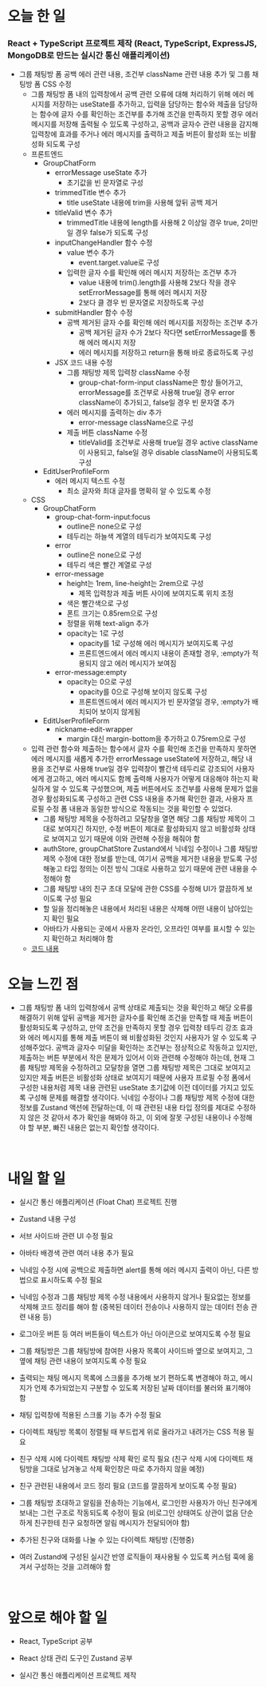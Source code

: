 # 오늘 한 일

### React + TypeScript 프로젝트 제작 (React, TypeScript, ExpressJS, MongoDB로 만드는 실시간 통신 애플리케이션)

- 그룹 채팅방 폼 공백 에러 관련 내용, 조건부 className 관련 내용 추가 및 그룹 채팅방 폼 CSS 수정
  - 그룹 채팅방 폼 내의 입력창에서 공백 관련 오류에 대해 처리하기 위해 에러 메시지를 저장하는 useState를 추가하고, 입력을 담당하는 함수와 제출을 담당하는 함수에 글자 수를 확인하는 조건부를 추가해 조건을 만족하지 못할 경우 에러 메시지를 저장해 출력될 수 있도록 구성하고, 공백과 글자수 관련 내용을 감지해 입력창에 효과를 주거나 에러 메시지를 출력하고 제출 버튼이 활성화 또는 비활성화 되도록 구성
  - 프론트엔드
    - GroupChatForm
      - errorMessage useState 추가
        - 초기값을 빈 문자열로 구성
      - trimmedTitle 변수 추가
        - title useState 내용에 trim을 사용해 앞뒤 공백 제거
      - titleValid 변수 추가
        - trimmedTitle 내용에 length를 사용해 2 이상일 경우 true, 2미만일 경우 false가 되도록 구성
      - inputChangeHandler 함수 수정
        - value 변수 추가
          - event.target.value로 구성
        - 입력한 글자 수를 확인해 에러 메시지 저장하는 조건부 추가
          - value 내용에 trim().length를 사용해 2보다 작을 경우 setErrorMessage를 통해 에러 메시지 저장
          - 2보다 클 경우 빈 문자열로 저장하도록 구성
      - submitHandler 함수 수정
        - 공백 제거된 글자 수를 확인해 에러 메시지를 저장하는 조건부 추가
          - 공백 제거된 글자 수가 2보다 작다면 setErrorMessage를 통해 에러 메시지 저장
          - 에러 메시지를 저장하고 return을 통해 바로 종료하도록 구성
      - JSX 코드 내용 수정
        - 그룹 채팅방 제목 입력창 className 수정
          - group-chat-form-input className은 항상 들어가고, errorMessage를 조건부로 사용해 true일 경우 error className이 추가되고, false일 경우 빈 문자열 추가
        - 에러 메시지를 출력하는 div 추가
          - error-message className으로 구성
        - 제출 버튼 className 수정
          - titleValid를 조건부로 사용해 true일 경우 active className이 사용되고, false일 경우 disable className이 사용되도록 구성
    - EditUserProfileForm
      - 에러 메시지 텍스트 수정
        - 최소 글자와 최대 글자를 명확히 알 수 있도록 수정
  - CSS
    - GroupChatForm
      - group-chat-form-input:focus
        - outline은 none으로 구성
        - 테두리는 하늘색 계열의 테두리가 보여지도록 구성
      - error
        - outline은 none으로 구성
        - 테두리 색은 빨간 계열로 구성
      - error-message
        - height는 1rem, line-height는 2rem으로 구성
          - 제목 입력창과 제출 버튼 사이에 보여지도록 위치 조정
        - 색은 빨간색으로 구성
        - 폰트 크기는 0.85rem으로 구성
        - 정렬을 위해 text-align 추가
        - opacity는 1로 구성
          - opacity를 1로 구성해 에러 메시지가 보여지도록 구성
          - 프론트엔드에서 에러 메시지 내용이 존재할 경우, :empty가 적용되지 않고 에러 메시지가 보여짐
      - error-message:empty
        - opacity는 0으로 구성
          - opacity를 0으로 구성해 보이지 않도록 구성
          - 프론트엔드에서 에러 메시지가 빈 문자열일 경우, :empty가 배치되어 보이지 않게됨
    - EditUserProfileForm
      - nickname-edit-wrapper
        - margin 대신 margin-bottom을 추가하고 0.75rem으로 구성
  - 입력 관련 함수와 제출하는 함수에서 글자 수를 확인해 조건을 만족하지 못하면 에러 메시지를 새롭게 추가한 errorMessage useState에 저장하고, 해당 내용을 조건부로 사용해 true일 경우 입력창이 빨간색 테두리로 강조되어 사용자에게 경고하고, 에러 메시지도 함께 출력해 사용자가 어떻게 대응해야 하는지 확실하게 알 수 있도록 구성했으며, 제출 버튼에서도 조건부를 사용해 문제가 없을 경우 활성화되도록 구성하고 관련 CSS 내용을 추가해 확인한 결과, 사용자 프로필 수정 폼 내용과 동일한 방식으로 작동되는 것을 확인할 수 있었다.
    - 그룹 채팅방 제목을 수정하려고 모달창을 열면 해당 그룹 채팅방 제목이 그대로 보여지긴 하지만, 수정 버튼이 제대로 활성화되지 않고 비활성화 상태로 보여지고 있기 때문에 이와 관련해 수정을 해줘야 함
    - authStore, groupChatStore Zustand에서 닉네임 수정이나 그룹 채팅방 제목 수정에 대한 정보를 받는데, 여기서 공백을 제거한 내용을 받도록 구성해놓고 타입 정의는 이전 방식 그대로 사용하고 있기 때문에 관련 내용을 수정해야 함
    - 그룹 채팅방 내의 친구 초대 모달에 관한 CSS를 수정해 UI가 깔끔하게 보이도록 구성 필요
    - 할 일을 정리해놓은 내용에서 처리된 내용은 삭제해 어떤 내용이 남아있는지 확인 필요
    - 아바타가 사용되는 곳에서 사용자 온라인, 오프라인 여부를 표시할 수 있는지 확인하고 처리해야 함
  - [코드 내용](https://github.com/jeongsangtae/float-chat/commit/d4f1fff1701b4dbdb2b9c6ce560c0f0ed34f161f)

# 오늘 느낀 점

- 그룹 채팅방 폼 내의 입력창에서 공백 상태로 제출되는 것을 확인하고 해당 오류를 해결하기 위해 앞뒤 공백을 제거한 글자수를 확인해 조건을 만족할 때 제출 버튼이 활성화되도록 구성하고, 만약 조건을 만족하지 못할 경우 입력창 테두리 강조 효과와 에러 메시지를 통해 제출 버튼이 왜 비활성화된 것인지 사용자가 알 수 있도록 구성해주었다. 공백과 글자수 미달을 확인하는 조건부는 정상적으로 작동하고 있지만, 제출하는 버튼 부분에서 작은 문제가 있어서 이와 관련해 수정해야 하는데, 현재 그룹 채팅방 제목을 수정하려고 모달창을 열면 그룹 채팅방 제목은 그대로 보여지고 있지만 제출 버튼은 비활성화 상태로 보여지기 때문에 사용자 프로필 수정 폼에서 구성한 내용처럼 제목 내용 관련된 useState 초기값에 이전 데이터를 가지고 있도록 구성해 문제를 해결할 생각이다. 닉네임 수정이나 그룹 채팅방 제목 수정에 대한 정보를 Zustand 액션에 전달하는데, 이 때 관련된 내용 타입 정의를 제대로 수정하지 않은 것 같아서 추가 확인을 해봐야 하고, 이 외에 잘못 구성된 내용이나 수정해야 할 부분, 빠진 내용은 없는지 확인할 생각이다.

<br />

# 내일 할 일

- 실시간 통신 애플리케이션 (Float Chat) 프로젝트 진행

- Zustand 내용 구성

- 서브 사이드바 관련 UI 수정 필요

- 아바타 배경색 관련 여러 내용 추가 필요

- 닉네임 수정 시에 공백으로 제출하면 alert를 통해 에러 메시지 출력이 아닌, 다른 방법으로 표시하도록 수정 필요

- 닉네임 수정과 그룹 채팅방 제목 수정 내용에서 사용하지 않거나 필요없는 정보를 삭제해 코드 정리를 해야 함 (중복된 데이터 전송이나 사용하지 않는 데이터 전송 관련 내용 등)

- 로그아웃 버튼 등 여러 버튼들이 텍스트가 아닌 아이콘으로 보여지도록 수정 필요

- 그룹 채팅방은 그룹 채팅방에 참여한 사용자 목록이 사이드바 옆으로 보여지고, 그 옆에 채팅 관련 내용이 보여지도록 수정 필요

- 출력되는 채팅 메시지 목록에 스크롤을 추가해 보기 편하도록 변경해야 하고, 메시지가 언제 추가되었는지 구분할 수 있도록 저장된 날짜 데이터를 불러와 표기해야 함

- 채팅 입력창에 적용된 스크롤 기능 추가 수정 필요

- 다이렉트 채팅방 목록이 정렬될 때 부드럽게 위로 올라가고 내려가는 CSS 적용 필요

- 친구 삭제 시에 다이렉트 채팅방 삭제 확인 로직 필요 (친구 삭제 시에 다이렉트 채팅방을 그대로 남겨놓고 삭제 확인창은 따로 추가하지 않을 예정)

- 친구 관련된 내용에서 코드 정리 필요 (코드를 깔끔하게 보이도록 수정 필요)

- 그룹 채팅방 초대하고 알림을 전송하는 기능에서, 로그인한 사용자가 아닌 친구에게 보내는 그런 구조로 작동되도록 수정이 필요 (비로그인 상태여도 상관이 없음 단순하게 친구한테 친구 요청하면 알림 메시지가 전달되어야 함)

- 추가된 친구와 대화를 나눌 수 있는 다이렉트 채팅방 (진행중)

- 여러 Zustand에 구성된 실시간 반영 로직들이 재사용될 수 있도록 커스텀 훅에 옮겨서 구성하는 것을 고려해야 함

<br />

# 앞으로 해야 할 일

- React, TypeScript 공부

- React 상태 관리 도구인 Zustand 공부

- 실시간 통신 애플리케이션 프로젝트 제작
